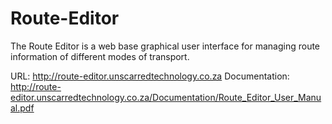 # Route-Editor
The Route Editor is a web base graphical user interface for managing route information of different modes of transport.

URL:            http://route-editor.unscarredtechnology.co.za
Documentation:  http://route-editor.unscarredtechnology.co.za/Documentation/Route_Editor_User_Manual.pdf
